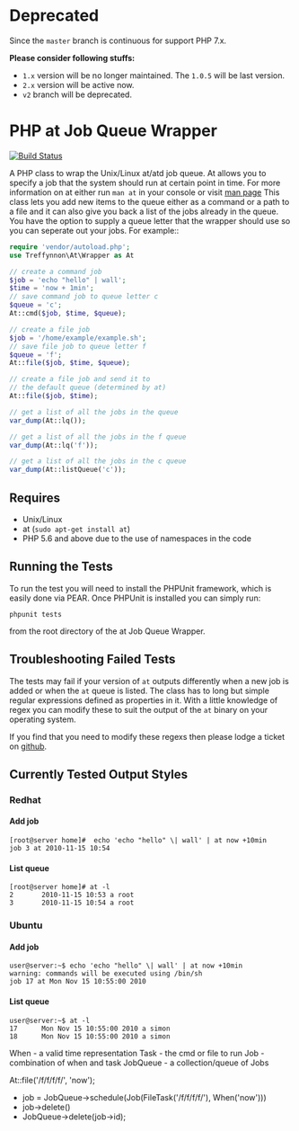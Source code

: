 # Deprecated
Since the `master` branch is continuous for support PHP 7.x.

**Please consider following stuffs:**

- `1.x` version will be no longer maintained. The `1.0.5` will be last version.
- `2.x` version will be active now.
- `v2` branch will be deprecated.

# PHP at Job Queue Wrapper

[![Build Status](https://secure.travis-ci.org/treffynnon/PHP-at-Job-Queue-Wrapper.png?branch=master)](http://travis-ci.org/treffynnon/PHP-at-Job-Queue-Wrapper)

A PHP class to wrap the Unix/Linux at/atd job queue. At allows you to specify a job that the system should run at certain point in time. For more information on at either run `man at` in your console or visit [man page][man-page] This class lets you add new items to the queue either as a command or a path to a file and it can also give you back a list of the jobs already in the queue. You have the option to supply a queue letter that the wrapper should use so you can seperate out your jobs. For example::

```php
require 'vendor/autoload.php';
use Treffynnon\At\Wrapper as At

// create a command job
$job = 'echo "hello" | wall';
$time = 'now + 1min';
// save command job to queue letter c
$queue = 'c';
At::cmd($job, $time, $queue);

// create a file job
$job = '/home/example/example.sh';
// save file job to queue letter f
$queue = 'f';
At::file($job, $time, $queue);

// create a file job and send it to
// the default queue (determined by at)
At::file($job, $time);

// get a list of all the jobs in the queue
var_dump(At::lq());

// get a list of all the jobs in the f queue
var_dump(At::lq('f'));

// get a list of all the jobs in the c queue
var_dump(At::listQueue('c'));
```

## Requires

* Unix/Linux
* at (`sudo apt-get install at`)
* PHP 5.6 and above due to the use of namespaces in the code


## Running the Tests

To run the test you will need to install the PHPUnit framework, which is easily done via PEAR. Once PHPUnit is installed you can simply run:

    phpunit tests

from the root directory of the at Job Queue Wrapper.


## Troubleshooting Failed Tests

The tests may fail if your version of `at` outputs differently when a new job is added or when the `at` queue is listed. The class has to long but simple regular expressions defined as properties in it. With a little knowledge of regex you can modify these to suit the output of the `at` binary on your operating system.

If you find that you need to modify these regexs then please lodge a ticket on [github][github].


## Currently Tested Output Styles

### Redhat

#### Add job

    [root@server home]#  echo 'echo "hello" \| wall' | at now +10min
    job 3 at 2010-11-15 10:54


#### List queue

    [root@server home]# at -l
    2       2010-11-15 10:53 a root
    3       2010-11-15 10:54 a root


### Ubuntu

#### Add job

    user@server:~$ echo 'echo "hello" \| wall' | at now +10min
    warning: commands will be executed using /bin/sh
    job 17 at Mon Nov 15 10:55:00 2010


#### List queue

    user@server:~$ at -l
    17      Mon Nov 15 10:55:00 2010 a simon
    18      Mon Nov 15 10:55:00 2010 a simon


[github]: https://github.com/treffynnon/PHP-at-Job-Queue-Wrapper/issues
[man-page]: http://unixhelp.ed.ac.uk/CGI/man-cgi?at

When - a valid time representation
Task - the cmd or file to run
Job - combination of when and task
JobQueue - a collection/queue of Jobs

At::file('/f/f/f/f/', 'now');
- job = JobQueue->schedule(Job(FileTask('/f/f/f/f/'), When('now')))
- job->delete()
- JobQueue->delete(job->id);
